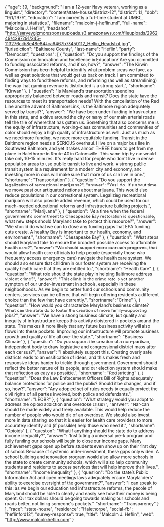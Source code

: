 {
  "age": 39,
  "background": "I am a 12-year Navy veteran, working as a linguist.",
  "directory": "content/state-house/district-12",
  "district": 12,
  "dob": "9/1/1979",
  "education": "I am currently a full-time student at UMBC, majoring in statistics.",
  "filename": "malcolm-j-heflin.md",
  "full-name": "Malcolm J. Heflin",
  "headshot": "http://surveygizmoresponseuploads.s3.amazonaws.com/fileuploads/296249/4297291/245-113276cdb8e48e844ca6467b78450112_Heflin_Headshot.jpg",
  "jurisdiction": "Baltimore County",
  "last-name": "Heflin",
  "party": "Democrat",
  "questions": [
    {
      "question": "Do you support the findings of the Commission on Innovation and Excellence in Education? Are you committed to funding associated reforms, and if so, how?",
      "answer": "The Kirwin Commission has been helpful to identify what problem areas we face, as well as great solutions that would get us back on track. I am committed to finding ways to fund these reforms, and reforming (as well as streamlining) the way that gaming revenue is distributed is a strong start.",
      "shortname": "Kirwan"
    },
    {
      "question": "Is Maryland’s transportation spending appropriately balanced between roads and transit? Does the state have the resources to meet its transportation needs? With the cancellation of the Red Line and the advent of BaltimoreLink, is the Baltimore region adequately served by transit?",
      "answer": "We have been under-funding infrastructure in this state, and a drive around the city or many of our main arterial roads tell the tale of where that has gotten us. Something that also concerns me is the equity of infrastructure; working-class communities and communities of color should enjoy a high quality of infrastructure as well. Just as much as we need more funding, we need more equitable funding.  Transit in the Baltimore region needs a SERIOUS overhaul. I live on a major bus line in Southwest Baltimore, and yet it takes almost THREE hours to get from my place in Halethorpe to Route 40 in Catonsville. This same trip by car would take only 10-15 minutes. It's really hard for people who don't live in dense population areas to use public transit to live and work. A strong public transit system is a requirement for a modern city and economy, and investing more in ours will make sure that more of us can live in one.",
      "shortname": "Transportation"
    },
    {
      "question": "Do you support the legalization of recreational marijuana?",
      "answer": "Yes I do. It's about time we move past our antiquated notions about marijuana. This would also reduce populations in our correctional system. Legalizing recreational marijuana will also provide added revenue, which could be used for our much-needed educational reforms and infrastructure building projects.",
      "shortname": "Marijuana"
    },
    {
      "question": "At a time when the federal government’s commitment to Chesapeake Bay restoration is questionable, what new steps should Maryland take to protect this resource?",
      "answer": "We should do what we can to close any funding gaps that EPA funding cuts create. A healthy Bay is important to our health, economy, and environment.",
      "shortname": "Chesapeake Bay"
    },
    {
      "question": "What steps should Maryland take to ensure the broadest possible access to affordable health care?",
      "answer": "We should support more outreach programs, that would allow health care officials to help people (especially those who frequently access emergency care) navigate the health care system. We should also ensure that children in our foster system are receiving the quality health care that they are entitled to.",
      "shortname": "Health Care"
    },
    {
      "question": "What role should the state play in helping Baltimore address violent crime?",
      "answer": "This climb in the crime rate is yet another symptom of our under-investment in schools, especially in these neighborhoods. As we begin to better fund our schools and community centers, services can be offered that will begin offering residents a different choice than the few that have currently.",
      "shortname": "Crime"
    },
    {
      "question": "How would you characterize Maryland’s business climate? What can the state do to foster the creation of more family-supporting jobs?",
      "answer": "We have a strong business climate, but quality and inequity of infrastructure keeps this activity cloistered in pockets around the state. This makes it more likely that any future business activity will also flows into these pockets. Improving our infrastructure will promote business growth and quality of life all over the state.",
      "shortname": "Business Climate"
    },
    {
      "question": "Do you support the creation of a non-partisan, independent body to draw legislative and congressional district maps after each census?",
      "answer": "I absolutely support this. Creating overly safe districts leads to an ossification of ideas, and this makes fresh and responsive ideas harder to trickle through government. Government should reflect the better nature of its people, and our election system should make that reflection as easy as possible.",
      "shortname": "Redistricting"
    },
    {
      "question": "Does the Law Enforcement Officers Bill of Rights adequately balance protections for police and the public? Should it be changed, and if so, how?",
      "answer": "Any adopted set of rules needs to equally protect the civil rights of all parties involved,  both police and defendants.",
      "shortname": "LEOBR"
    },
    {
      "question": "What strategy would you adopt to address the opioid addiction and overdose crisis?",
      "answer": "Nar-can should be made widely and freely available. This would help reduce the number of people who would die of an overdose. We should also invest more in data sharing, so that it is easier for health care providers to more accurately identify and (if possible) help those who need it.",
      "shortname": "Opioids"
    },
    {
      "question": "What if anything should the state do to address income inequality?",
      "answer": "Instituting a universal pre-k program and fully funding our schools will begin to close our income gaps. Many achievement gaps open up before students even show up on their first day of school. Because of systemic under-investment, these gaps only widen. A school building and renovation program would also allow more schools in the state to create community schools, which will also help community students and residents to access services that will help improve their lives.",
      "shortname": "Income inequality"
    },
    {
      "question": "Do the state’s Public Information Act and open meetings laws adequately ensure Marylanders’ ability to exercise oversight of the government?",
      "answer": "I can speak to this: as we begin our education and infrastructure reforms, the people of Maryland should be able to clearly and easily see how their money is being spent. Our tax dollars should be going towards making our schools and roads better, not lining someone's pockets.",
      "shortname": "Transparency"
    }
  ],
  "race": "state-house",
  "residence": "Halethorpe",
  "social-fb": "heflinford12",
  "survey-response": true,
  "title": "Malcolm J. Heflin",
  "web": "http://www.malcolmheflin.com"
}
